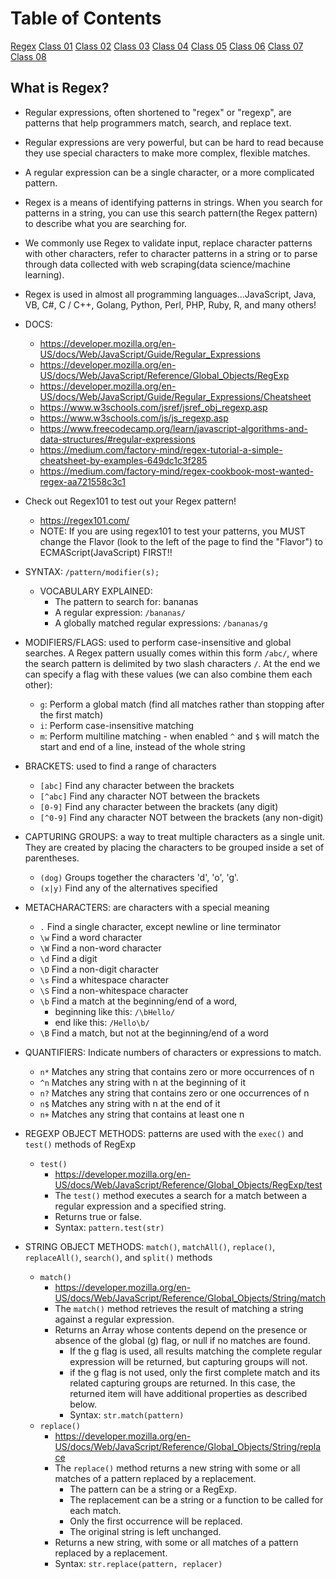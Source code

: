 # Table of Contents

[Regex](regex.md)
[Class 01](class-01.md)
[Class 02](class-02.md)
[Class 03](class-03.md)
[Class 04](class-04.md)
[Class 05](class-05.md)
[Class 06](class-06.md)
[Class 07](class-07.md)
[Class 08](class-08.md)

## What is Regex?

- Regular expressions, often shortened to "regex" or "regexp", are patterns that help programmers match, search, and replace text.
- Regular expressions are very powerful, but can be hard to read because they use special characters to make more complex, flexible matches.
- A regular expression can be a single character, or a more complicated pattern.
- Regex is a means of identifying patterns in strings. When you search for patterns in a string, you can use this search pattern(the Regex pattern) to describe what you are searching for.
- We commonly use Regex to validate input, replace character patterns with other characters, refer to character patterns in a string or to parse through data collected with web scraping(data science/machine learning).
- Regex is used in almost all programming languages...JavaScript, Java, VB, C#, C / C++, Golang, Python, Perl, PHP, Ruby, R, and many others!

- DOCS:
  - <https://developer.mozilla.org/en-US/docs/Web/JavaScript/Guide/Regular_Expressions>
  - <https://developer.mozilla.org/en-US/docs/Web/JavaScript/Reference/Global_Objects/RegExp>
  - <https://developer.mozilla.org/en-US/docs/Web/JavaScript/Guide/Regular_Expressions/Cheatsheet>
  - <https://www.w3schools.com/jsref/jsref_obj_regexp.asp>
  - <https://www.w3schools.com/js/js_regexp.asp>
  - <https://www.freecodecamp.org/learn/javascript-algorithms-and-data-structures/#regular-expressions>
  - <https://medium.com/factory-mind/regex-tutorial-a-simple-cheatsheet-by-examples-649dc1c3f285>
  - <https://medium.com/factory-mind/regex-cookbook-most-wanted-regex-aa721558c3c1>

- Check out Regex101 to test out your Regex pattern!
  - <https://regex101.com/>
  - NOTE: If you are using regex101 to test your patterns, you MUST change the Flavor (look to the left of the page to find the "Flavor") to ECMAScript(JavaScript) FIRST!!

- SYNTAX: `/pattern/modifier(s);`
  - VOCABULARY EXPLAINED:
    - The pattern to search for:   bananas
    - A regular expression:   `/bananas/`
    - A globally matched regular expressions:  `/bananas/g`

- MODIFIERS/FLAGS: used to perform case-insensitive and global searches. A Regex pattern usually comes within this form `/abc/`, where the search pattern is delimited by two slash characters `/`. At the end we can specify a flag with these values (we can also combine them each other):
  - `g`: Perform a global match (find all matches rather than stopping after the first match)
  - `i`: Perform case-insensitive matching
  - `m`: Perform multiline matching - when enabled `^` and `$` will match the start and end of a line, instead of the whole string

- BRACKETS: used to find a range of characters
  - `[abc]` Find any character between the brackets
  - `[^abc]` Find any character NOT between the brackets
  - `[0-9]` Find any character between the brackets (any digit)
  - `[^0-9]` Find any character NOT between the brackets (any non-digit)

- CAPTURING GROUPS: a way to treat multiple characters as a single unit. They are created by placing the characters to be grouped inside a set of parentheses.
  - `(dog)` Groups together the characters 'd', 'o', 'g'.
  - `(x|y)` Find any of the alternatives specified

- METACHARACTERS: are characters with a special meaning
  - `.` Find a single character, except newline or line terminator
  - `\w` Find a word character
  - `\W` Find a non-word character
  - `\d` Find a digit
  - `\D` Find a non-digit character
  - `\s` Find a whitespace character
  - `\S` Find a non-whitespace character
  - `\b` Find a match at the beginning/end of a word,
    - beginning like this: `/\bHello/`
    - end like this: `/Hello\b/`
  - `\B` Find a match, but not at the beginning/end of a word

- QUANTIFIERS: Indicate numbers of characters or expressions to match.
  - `n*` Matches any string that contains zero or more occurrences of n
  - `^n` Matches any string with n at the beginning of it
  - `n?` Matches any string that contains zero or one occurrences of n
  - `n$` Matches any string with n at the end of it
  - `n+` Matches any string that contains at least one n

- REGEXP OBJECT METHODS: patterns are used with the `exec()` and `test()` methods of RegExp
  - `test()`
    - <https://developer.mozilla.org/en-US/docs/Web/JavaScript/Reference/Global_Objects/RegExp/test>
    - The `test()` method executes a search for a match between a regular expression and a specified string.
    - Returns true or false.
    - Syntax: `pattern.test(str)`

- STRING OBJECT METHODS: `match()`, `matchAll()`, `replace()`, `replaceAll()`, `search()`, and `split()` methods
  - `match()`
    - <https://developer.mozilla.org/en-US/docs/Web/JavaScript/Reference/Global_Objects/String/match>
    - The `match()` method retrieves the result of matching a string against a regular expression.
    - Returns an Array whose contents depend on the presence or absence of the global (g) flag, or null if no matches are found.
      - If the g flag is used, all results matching the complete regular expression will be returned, but capturing groups will not.
      - if the g flag is not used, only the first complete match and its related capturing groups are returned. In this case, the returned item will have additional properties as described below.
      - Syntax: `str.match(pattern)`
  - `replace()`
    - <https://developer.mozilla.org/en-US/docs/Web/JavaScript/Reference/Global_Objects/String/replace>
    - The `replace()` method returns a new string with some or all matches of a pattern replaced by a replacement.
      - The pattern can be a string or a RegExp.
      - The replacement can be a string or a function to be called for each match.
      - Only the first occurrence will be replaced.
      - The original string is left unchanged.
    - Returns a new string, with some or all matches of a pattern replaced by a replacement.
    - Syntax: `str.replace(pattern, replacer)`
